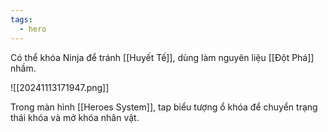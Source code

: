 ```yaml
---
tags:
  - hero
---
```

Có thể khóa Ninja để tránh [[Huyết Tế]], dùng làm nguyên liệu [[Đột Phá]] nhầm.

![[20241113171947.png]]

Trong màn hình [[Heroes System]], tap biểu tượng ổ khóa để chuyển trạng thái khóa và mở khóa nhân vật.